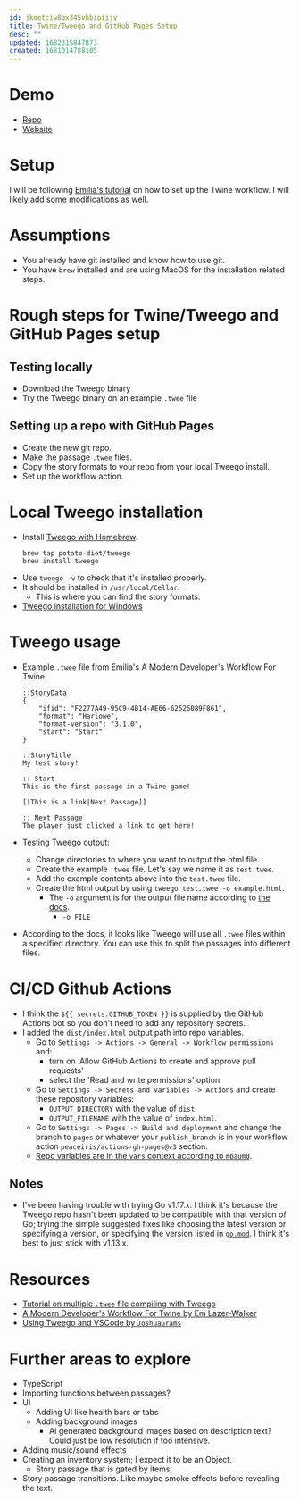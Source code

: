 ```yaml
---
id: jkoetciw8gx345vhbipiijy
title: Twine/Tweego and GitHub Pages Setup
desc: ""
updated: 1682315847873
created: 1681014788105
---
```


# Demo

- [Repo](https://github.com/6notes/tweeExample)
- [Website](https://6notes.github.io/tweeExample/)

# Setup

I will be following
[Emilia's tutorial](https://dev.to/lazerwalker/a-modern-developer-s-workflow-for-twine-4imp)
on how to set up the Twine workflow. I will likely add some modifications as
well.

# Assumptions

- You already have git installed and know how to use git.
- You have `brew` installed and are using MacOS for the installation related
  steps.

# Rough steps for Twine/Tweego and GitHub Pages setup

## Testing locally

- Download the Tweego binary
- Try the Tweego binary on an example `.twee` file

## Setting up a repo with GitHub Pages

- Create the new git repo.
- Make the passage `.twee` files.
- Copy the story formats to your repo from your local Tweego install.
- Set up the workflow action.

# Local Tweego installation

- Install
  [Tweego with Homebrew](https://github.com/potatodiet/homebrew-tweego#how-to-use).
  ```{bash}
  brew tap potato-diet/tweego
  brew install tweego
  ```
- Use `tweego -v` to check that it's installed properly.
- It should be installed in `/usr/local/Cellar`.
  - This is where you can find the story formats.
- [Tweego installation for Windows](https://github.com/ChapelR/tweego-setup/blob/tweego-2/docs/installing-tweego.md)

# Tweego usage

- Example `.twee` file from Emilia's A Modern Developer's Workflow For Twine

  ```{twee}
  ::StoryData
  {
      "ifid": "F2277A49-95C9-4B14-AE66-62526089F861",
      "format": "Harlowe",
      "format-version": "3.1.0",
      "start": "Start"
  }

  ::StoryTitle
  My test story!

  :: Start
  This is the first passage in a Twine game!

  [[This is a link|Next Passage]]

  :: Next Passage
  The player just clicked a link to get here!
  ```

- Testing Tweego output:
  - Change directories to where you want to output the html file.
  - Create the example `.twee` file. Let's say we name it as `test.twee`.
  - Add the example contents above into the `test.twee` file.
  - Create the html output by using `tweego test.twee -o example.html`.
    - The `-o` argument is for the output file name according to
      [the docs](http://www.motoslave.net/tweego/docs/).
      - `-o FILE`
- According to the docs, it looks like Tweego will use all `.twee` files within
  a specified directory. You can use this to split the passages into different
  files.

# CI/CD Github Actions

- I think the `${{ secrets.GITHUB_TOKEN }}` is supplied by the GitHub Actions
  bot so you don't need to add any repository secrets.
- I added the `dist/index.html` output path into repo variables.
  - Go to `Settings -> Actions -> General -> Workflow permissions` and:
    - turn on 'Allow GitHub Actions to create and approve pull requests'
    - select the 'Read and write permissions' option
  - Go to `Settings -> Secrets and variables -> Actions` and create these
    repository variables:
    - `OUTPUT_DIRECTORY` with the value of `dist`.
    - `OUTPUT_FILENAME` with the value of `index.html`.
  - Go to `Settings -> Pages -> Build and deployment` and change the branch to
    `pages` or whatever your `publish_branch` is in your workflow action
    `peaceiris/actions-gh-pages@v3` section.
  - [Repo variables are in the `vars` context according to `mbaum0`](https://github.com/orgs/community/discussions/42133#discussioncomment-4501954).

## Notes

- I've been having trouble with trying Go v1.17.x. I think it's because the
  Tweego repo hasn't been updated to be compatible with that version of Go;
  trying the simple suggested fixes like choosing the latest version or
  specifying a version, or specifying the version listed in
  [`go.mod`](https://github.com/tmedwards/tweego/blob/master/go.mod). I think
  it's best to just stick with v1.13.x.

# Resources

- [Tutorial on multiple `.twee` file compiling with Tweego](https://idrellegames.tumblr.com/post/674326647526260736/a-quick-guide-to-using-tweego)
- [A Modern Developer's Workflow For Twine by Em Lazer-Walker](https://dev.to/lazerwalker/a-modern-developer-s-workflow-for-twine-4imp)
- [Using Tweego and VSCode by `JoshuaGrams`](https://github.com/JoshuaGrams/tiny-qbn/blob/master/doc/tweego.md)

# Further areas to explore

- TypeScript
- Importing functions between passages?
- UI
  - Adding UI like health bars or tabs
  - Adding background images
    - AI generated background images based on description text? Could just be
      low resolution if too intensive.
- Adding music/sound effects
- Creating an inventory system; I expect it to be an Object.
  - Story passage that is gated by items.
- Story passage transitions. Like maybe smoke effects before revealing the text.
